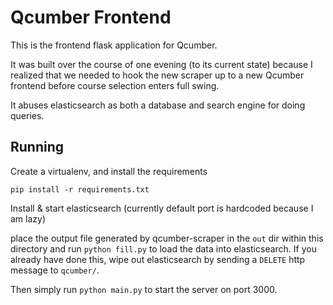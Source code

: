 # Qcumber Frontend
This is the frontend flask application for Qcumber.

It was built over the course of one evening (to its current state) because I realized that we needed to hook the new scraper up to a new Qcumber frontend before course selection enters full swing.

It abuses elasticsearch as both a database and search engine for doing queries.

## Running
Create a virtualenv, and install the requirements
```
pip install -r requirements.txt
```

Install & start elasticsearch (currently default port is hardcoded because I am lazy)

place the output file generated by qcumber-scraper in the `out` dir within this directory and run `python fill.py` to load the data into elasticsearch. If you already have done this, wipe out elasticsearch by sending a `DELETE` http message to `qcumber/`.

Then simply run `python main.py` to start the server on port 3000.



